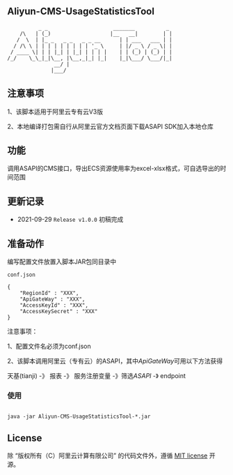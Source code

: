Aliyun-CMS-UsageStatisticsTool
---------

```
          _ _                     _______          _ 
    /\   | (_)                   |__   __|        | |
   /  \  | |_ _   _ _   _ _ __      | | ___   ___ | |
  / /\ \ | | | | | | | | | '_ \     | |/ _ \ / _ \| |
 / ____ \| | | |_| | |_| | | | |    | | (_) | (_) | |
/_/    \_\_|_|\__, |\__,_|_| |_|    |_|\___/ \___/|_|
               __/ |                                 
              |___/                                  

```

## 注意事项
1、该脚本适用于阿里云专有云V3版

2、本地编译打包需自行从阿里云官方文档页面下载ASAPI SDK加入本地仓库


## 功能
调用ASAPI的CMS接口，导出ECS资源使用率为excel-xlsx格式，可自选导出的时间范围


## 更新记录

* 2021-09-29 `Release v1.0.0` 初稿完成

## 准备动作

编写配置文件放置入脚本JAR包同目录中

```
conf.json

{
    "RegionId" : "XXX",
    "ApiGateWay" : "XXX",
    "AccessKeyId" : "XXX",
    "AccessKeySecret" : "XXX"
}
```

注意事项：

1、配置文件名必须为conf.json

2、该脚本调用阿里云（专有云）的ASAPI，其中*ApiGateWay*可用以下方法获得

天基(tianji)  -》 报表  -》 服务注册变量  -》筛选*ASAPI*  -》 endpoint



### 使用

```

java -jar Aliyun-CMS-UsageStatisticsTool-*.jar

```







## License
除 “版权所有（C）阿里云计算有限公司” 的代码文件外，遵循 [MIT license](http://opensource.org/licenses/MIT) 开源。


